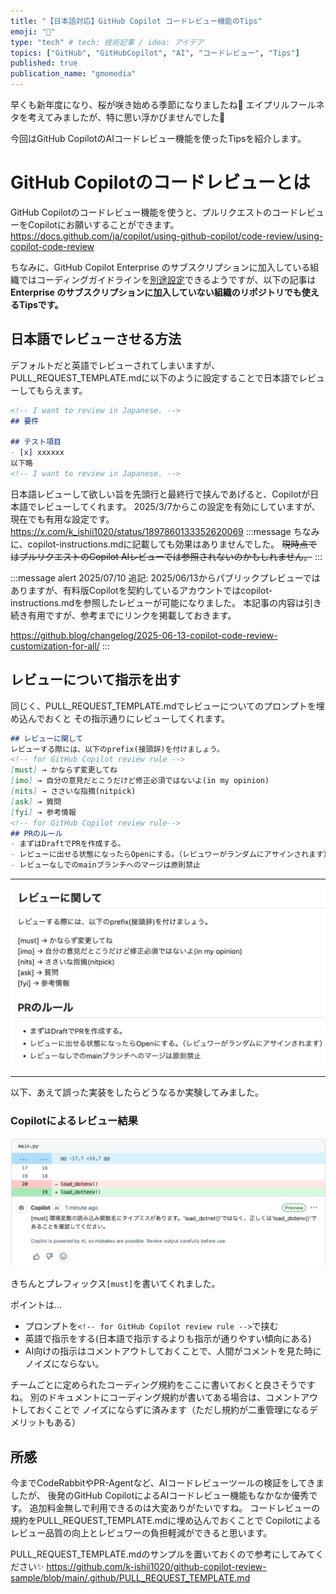 ```yaml
---
title: "【日本語対応】GitHub Copilot コードレビュー機能のTips"
emoji: "🌸"
type: "tech" # tech: 技術記事 / idea: アイデア
topics: ["GitHub", "GitHubCopilot", "AI", "コードレビュー", "Tips"]
published: true
publication_name: "gmomedia"
---
```

早くも新年度になり、桜が咲き始める季節になりましたね🌸
エイプリルフールネタを考えてみましたが、特に思い浮かびませんでした🤨

今回はGitHub CopilotのAIコードレビュー機能を使ったTipsを紹介します。

# GitHub Copilotのコードレビューとは
GitHub Copilotのコードレビュー機能を使うと、プルリクエストのコードレビューをCopilotにお願いすることができます。
https://docs.github.com/ja/copilot/using-github-copilot/code-review/using-copilot-code-review

ちなみに、GitHub Copilot Enterprise のサブスクリプションに加入している組織ではコーディングガイドラインを[別途設定](https://docs.github.com/ja/copilot/using-github-copilot/code-review/configuring-coding-guidelines)できるようですが、以下の記事は**Enterprise のサブスクリプションに加入していない組織のリポジトリでも使えるTipsです。**


## 日本語でレビューさせる方法
デフォルトだと英語でレビューされてしまいますが、PULL_REQUEST_TEMPLATE.mdに以下のように設定することで日本語でレビューしてもらえます。

``` markdown:.github/PULL_REQUEST_TEMPLATE.md
<!-- I want to review in Japanese. -->
## 要件

## テスト項目
- [x] xxxxxx
以下略
<!-- I want to review in Japanese. -->
``` 
日本語レビューして欲しい旨を先頭行と最終行で挟んであげると、Copilotが日本語でレビューしてくれます。
2025/3/7からこの設定を有効にしていますが、現在でも有用な設定です。
https://x.com/k_ishii1020/status/1897860133352620069
:::message
ちなみに、copilot-instructions.mdに記載しても効果はありませんでした。
~~現時点ではプルリクエストのCopilot AIレビューでは参照されないのかもしれません。~~
:::

:::message alert
2025/07/10 追記: 2025/06/13からパブリックプレビューではありますが、有料版Copilotを契約しているアカウントではcopilot-instructions.mdを参照したレビューが可能になりました。
本記事の内容は引き続き有用ですが、参考までにリンクを掲載しておきます。

https://github.blog/changelog/2025-06-13-copilot-code-review-customization-for-all/
:::



## レビューについて指示を出す
同じく、PULL_REQUEST_TEMPLATE.mdでレビューについてのプロンプトを埋め込んでおくと
その指示通りにレビューしてくれます。

``` markdown:.github/PULL_REQUEST_TEMPLATE.md
## レビューに関して
レビューする際には、以下のprefix(接頭辞)を付けましょう。
<!-- for GitHub Copilot review rule -->
[must] → かならず変更してね  
[imo] → 自分の意見だとこうだけど修正必須ではないよ(in my opinion)  
[nits] → ささいな指摘(nitpick) 
[ask] → 質問  
[fyi] → 参考情報
<!-- for GitHub Copilot review rule-->
## PRのルール
- まずはDraftでPRを作成する。
- レビューに出せる状態になったらOpenにする。（レビュワーがランダムにアサインされます）
- レビューなしでのmainブランチへのマージは原則禁止
```

------
![](/images/copilot-japanese-review-tips/2.png)

------

以下、あえて誤った実装をしたらどうなるか実験してみました。
### Copilotによるレビュー結果
![](/images/copilot-japanese-review-tips/1.png)

きちんとプレフィックス`[must]`を書いてくれました。

ポイントは…
- プロンプトを`<!-- for GitHub Copilot review rule -->`で挟む
- 英語で指示をする(日本語で指示するよりも指示が通りやすい傾向にある)
- AI向けの指示はコメントアウトしておくことで、人間がコメントを見た時にノイズにならない。

チームごとに定められたコーディング規約をここに書いておくと良さそうですね。
別のドキュメントにコーディング規約が書いてある場合は、コメントアウトしておくことで
ノイズにならずに済みます（ただし規約が二重管理になるデメリットもある）


## 所感
今までCodeRabbitやPR-Agentなど、AIコードレビューツールの検証をしてきましたが、
後発のGitHub CopilotによるAIコードレビュー機能もなかなか優秀です。
追加料金無しで利用できるのは大変ありがたいですね。
コードレビューの規約をPULL_REQUEST_TEMPLATE.mdに埋め込んでおくことで
Copilotによるレビュー品質の向上とレビュワーの負担軽減ができると思います。

PULL_REQUEST_TEMPLATE.mdのサンプルを置いておくので参考にしてみてください✨️
https://github.com/k-ishii1020/github-copilot-review-sample/blob/main/.github/PULL_REQUEST_TEMPLATE.md